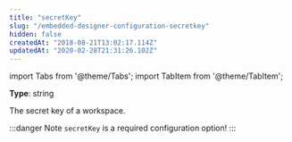 ```yaml
---
title: "secretKey"
slug: "/embedded-designer-configuration-secretkey"
hidden: false
createdAt: "2018-08-21T13:02:17.114Z"
updatedAt: "2020-02-28T21:31:26.102Z"
---
```


import Tabs from '@theme/Tabs';
import TabItem from '@theme/TabItem';

**Type**: string  

The secret key of a workspace.


:::danger Note
`secretKey` is a required configuration option!
:::

